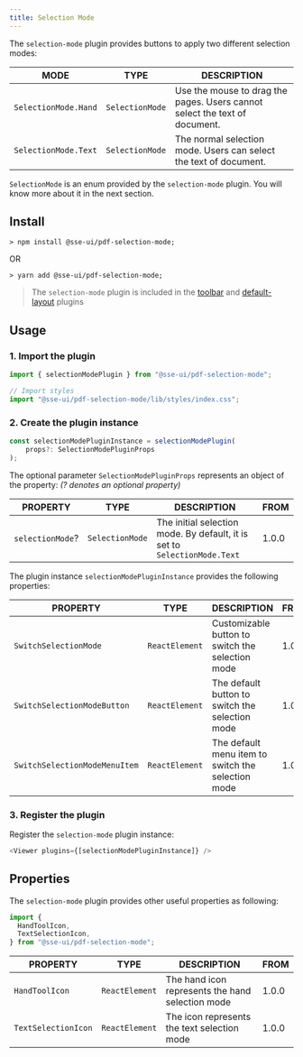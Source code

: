 ```yaml
---
title: Selection Mode
---
```


The `selection-mode` plugin provides buttons to apply two different selection modes:

| MODE                 | TYPE            | DESCRIPTION                                                                |
| -------------------- | --------------- | -------------------------------------------------------------------------- |
| `SelectionMode.Hand` | `SelectionMode` | Use the mouse to drag the pages. Users cannot select the text of document. |
| `SelectionMode.Text` | `SelectionMode` | The normal selection mode. Users can select the text of document.          |

`SelectionMode` is an enum provided by the `selection-mode` plugin. You will know more about it in the next section.

## Install

```
> npm install @sse-ui/pdf-selection-mode;
```

OR

```
> yarn add @sse-ui/pdf-selection-mode;
```

> The `selection-mode` plugin is included in the [toolbar](/docs/sse-pdf-viewer/plugins/Toolbar) and [default-layout](/docs/sse-pdf-viewer/plugins/Default-layout) plugins

## Usage

### 1. Import the plugin

```javascript
import { selectionModePlugin } from "@sse-ui/pdf-selection-mode";

// Import styles
import "@sse-ui/pdf-selection-mode/lib/styles/index.css";
```

### 2. Create the plugin instance

```javascript
const selectionModePluginInstance = selectionModePlugin(
    props?: SelectionModePluginProps
);
```

The optional parameter `SelectionModePluginProps` represents an object of the property:
_(? denotes an optional property)_

| PROPERTY         | TYPE            | DESCRIPTION                                                               | FROM  |
| ---------------- | --------------- | ------------------------------------------------------------------------- | ----- |
| `selectionMode`? | `SelectionMode` | The initial selection mode. By default, it is set to `SelectionMode.Text` | 1.0.0 |

The plugin instance `selectionModePluginInstance` provides the following properties:

| PROPERTY                      | TYPE           | DESCRIPTION                                        | FROM  |
| ----------------------------- | -------------- | -------------------------------------------------- | ----- |
| `SwitchSelectionMode`         | `ReactElement` | Customizable button to switch the selection mode   | 1.0.0 |
| `SwitchSelectionModeButton`   | `ReactElement` | The default button to switch the selection mode    | 1.0.0 |
| `SwitchSelectionModeMenuItem` | `ReactElement` | The default menu item to switch the selection mode | 1.0.0 |

### 3. Register the plugin

Register the `selection-mode` plugin instance:

```javascript
<Viewer plugins={[selectionModePluginInstance]} />
```

## Properties

The `selection-mode` plugin provides other useful properties as following:

```javascript
import {
  HandToolIcon,
  TextSelectionIcon,
} from "@sse-ui/pdf-selection-mode";
```

| PROPERTY            | TYPE           | DESCRIPTION                                      | FROM  |
| ------------------- | -------------- | ------------------------------------------------ | ----- |
| `HandToolIcon`      | `ReactElement` | The hand icon represents the hand selection mode | 1.0.0 |
| `TextSelectionIcon` | `ReactElement` | The icon represents the text selection mode      | 1.0.0 |
